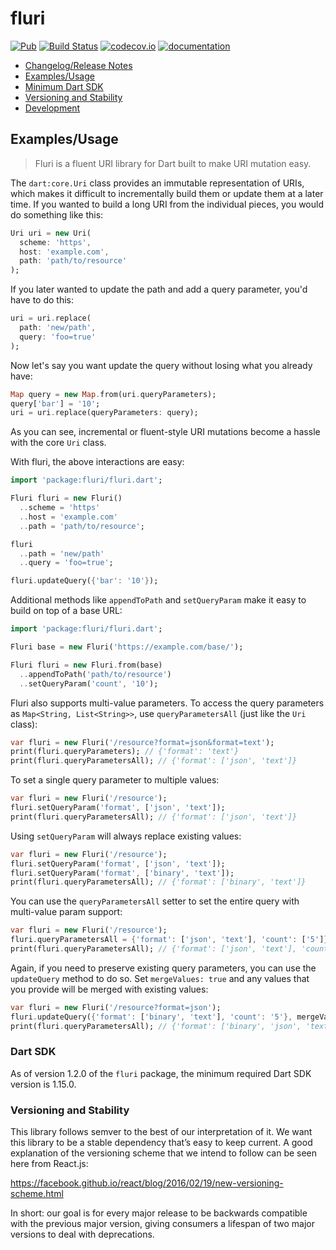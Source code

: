 # fluri 
[![Pub](https://img.shields.io/pub/v/fluri.svg)](https://pub.dartlang.org/packages/fluri)
[![Build Status](https://travis-ci.org/Workiva/fluri.svg?branch=master)](https://travis-ci.org/Workiva/fluri)
[![codecov.io](http://codecov.io/github/Workiva/fluri/coverage.svg?branch=master)](http://codecov.io/github/Workiva/fluri?branch=master)
[![documentation](https://img.shields.io/badge/Documentation-fluri-blue.svg)](https://www.dartdocs.org/documentation/fluri/latest/)

- [Changelog/Release Notes](https://github.com/Workiva/fluri/releases)
- [Examples/Usage](#examples-usage)
- [Minimum Dart SDK](#dart-sdk)
- [Versioning and Stability](#versioning-and-stability)
- [Development](#development)



## Examples/Usage

> Fluri is a fluent URI library for Dart built to make URI mutation easy.

The `dart:core.Uri` class provides an immutable representation of URIs, which
makes it difficult to incrementally build them or update them at a later time.
If you wanted to build a long URI from the individual pieces, you would do
something like this:

```dart
Uri uri = new Uri(
  scheme: 'https',
  host: 'example.com',
  path: 'path/to/resource'
);
```

If you later wanted to update the path and add a query parameter, you'd have to
do this:

```dart
uri = uri.replace(
  path: 'new/path',
  query: 'foo=true'
);
```

Now let's say you want update the query without losing what you already have:

```dart
Map query = new Map.from(uri.queryParameters);
query['bar'] = '10';
uri = uri.replace(queryParameters: query);
```

As you can see, incremental or fluent-style URI mutations become a hassle with
the core `Uri` class.

With fluri, the above interactions are easy:

```dart
import 'package:fluri/fluri.dart';

Fluri fluri = new Fluri()
  ..scheme = 'https'
  ..host = 'example.com'
  ..path = 'path/to/resource';

fluri
  ..path = 'new/path'
  ..query = 'foo=true';

fluri.updateQuery({'bar': '10'});
```

Additional methods like `appendToPath` and `setQueryParam` make it easy to
build on top of a base URL:

```dart
import 'package:fluri/fluri.dart';

Fluri base = new Fluri('https://example.com/base/');

Fluri fluri = new Fluri.from(base)
  ..appendToPath('path/to/resource')
  ..setQueryParam('count', '10');
```

Fluri also supports multi-value parameters. To access the query parameters as
`Map<String, List<String>>`, use `queryParametersAll` (just like the `Uri`
class):
                                              
```dart
var fluri = new Fluri('/resource?format=json&format=text');
print(fluri.queryParameters); // {'format': 'text'}
print(fluri.queryParametersAll); // {'format': ['json', 'text']}
```

To set a single query parameter to multiple values:

```dart
var fluri = new Fluri('/resource');
fluri.setQueryParam('format', ['json', 'text']);
print(fluri.queryParametersAll); // {'format': ['json', 'text']}
```

Using `setQueryParam` will always replace existing values:

```dart
var fluri = new Fluri('/resource');
fluri.setQueryParam('format', ['json', 'text']);
fluri.setQueryParam('format', ['binary', 'text']);
print(fluri.queryParametersAll); // {'format': ['binary', 'text']}
```

You can use the `queryParametersAll` setter to set the entire query with
multi-value param support:

```dart
var fluri = new Fluri('/resource');
fluri.queryParametersAll = {'format': ['json', 'text'], 'count': ['5']}
print(fluri.queryParametersAll); // {'format': ['json', 'text'], 'count': ['5']}
```

Again, if you need to preserve existing query parameters, you can use the
`updateQuery` method to do so. Set `mergeValues: true` and any values that you
provide will be merged with existing values:

```dart
var fluri = new Fluri('/resource?format=json');
fluri.updateQuery({'format': ['binary', 'text'], 'count': '5'}, mergeValues: true);
print(fluri.queryParametersAll); // {'format': ['binary', 'json', 'text'], 'count': ['5']}
```


### Dart SDK

As of version 1.2.0 of the `fluri` package, the minimum required Dart SDK
version is 1.15.0.


### Versioning and Stability

This library follows semver to the best of our interpretation of it. We want
this library to be a stable dependency that’s easy to keep current. A good
explanation of the versioning scheme that we intend to follow can be seen here
from React.js:

https://facebook.github.io/react/blog/2016/02/19/new-versioning-scheme.html

In short: our goal is for every major release to be backwards compatible with
the previous major version, giving consumers a lifespan of two major versions to
deal with deprecations.
